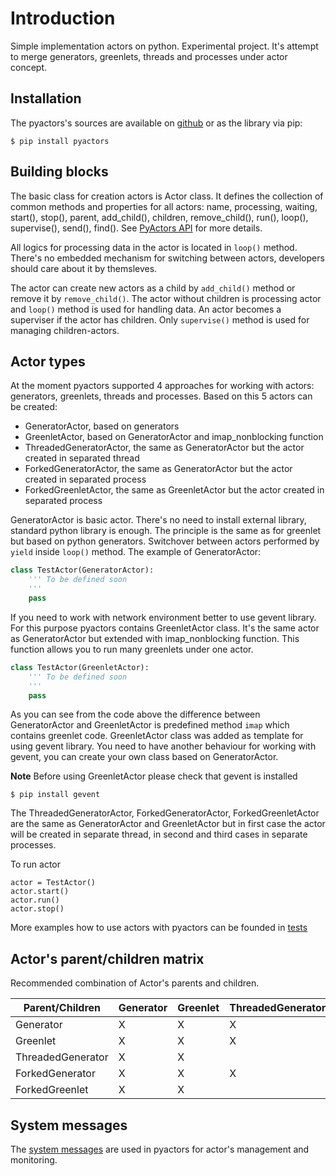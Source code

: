 # Introduction

Simple implementation actors on python. Experimental project. It's attempt to merge generators, greenlets, threads and processes under actor concept.

## Installation

The pyactors's sources are available on [github](https://github.com/ownport/pyactors) or as the library via pip:
```
$ pip install pyactors
```

## Building blocks

The basic class for creation actors is Actor class. It defines the collection of common methods and properties for all actors: name, processing, waiting, start(), stop(), parent, add_child(), children, remove_child(), run(), loop(), supervise(), send(), find(). See [PyActors API](https://github.com/ownport/pyactors/blob/master/docs/api.md) for more details.

All logics for processing data in the actor is located in `loop()` method. There's no embedded mechanism for switching between actors, developers should care about it by themsleves.

The actor can create new actors as a child by `add_child()` method or remove it by `remove_child()`. The actor without children is processing actor and `loop()` method is used for handling data. An actor becomes a superviser if the actor has children. Only `supervise()` method is used for managing children-actors.

## Actor types

At the moment pyactors supported 4 approaches for working with actors: generators, greenlets, threads and processes. Based on this 5 actors can be created:

- GeneratorActor, based on generators
- GreenletActor, based on GeneratorActor and imap_nonblocking function
- ThreadedGeneratorActor, the same as GeneratorActor but the actor created in separated thread
- ForkedGeneratorActor, the same as GeneratorActor but the actor created in separated process
- ForkedGreenletActor, the same as GreenletActor but the actor created in separated process

GeneratorActor is basic actor. There's no need to install external library, standard python library is enough. The principle is the same as for greenlet but based on python generators. Switchover between actors performed by `yield` inside `loop()` method. The example of GeneratorActor:
```python
class TestActor(GeneratorActor):
    ''' To be defined soon
    '''
    pass
```
If you need to work with network environment better to use gevent library. For this purpose pyactors contains GreenletActor class. It's the same actor as GeneratorActor but extended with imap_nonblocking function. This function allows you to run many greenlets under one actor.
```python
class TestActor(GreenletActor):
    ''' To be defined soon
    '''
    pass
```
As you can see from the code above the difference between GeneratorActor and GreenletActor is predefined method `imap` which contains greenlet code. GreenletActor class was added as template for using gevent library. You need to have another behaviour for working with gevent, you can create your own class based on GeneratorActor.

**Note** Before using GreenletActor please check that gevent is installed
```
$ pip install gevent
```
The ThreadedGeneratorActor, ForkedGeneratorActor, ForkedGreenletActor are the same as GeneratorActor and GreenletActor but in first case the actor will be created in separate thread, in second and third cases in separate processes.

To run actor 
```
actor = TestActor()
actor.start()
actor.run()
actor.stop()
```
More examples how to use actors with pyactors can be founded in [tests](https://github.com/ownport/pyactors/tree/master/tests)

## Actor's parent/children matrix

Recommended combination of Actor's parents and children. 

Parent/Children | Generator | Greenlet | ThreadedGenerator | ForkedGenerator | ForkedGreenlet
--- | --- | --- | --- | --- | ---
Generator | X | X | X | X | X
Greenlet | X | X | X | X | X
ThreadedGenerator | X | X | | |
ForkedGenerator | X | X | X | |
ForkedGreenlet | X | X | | |

## System messages

The [system messages](https://github.com/ownport/pyactors/blob/master/docs/system-msg.md) are used in pyactors for actor's management and monitoring. 


